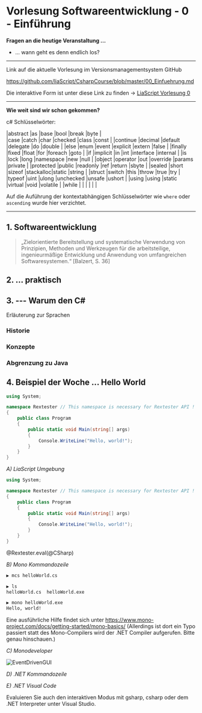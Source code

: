 <!--

author:   Sebastian Zug & André Dietrich
email:    zug@ovgu.de   & andre.dietrich@ovgu.de
version:  0.0.1
language: de
narrator: Deutsch Female

import: https://raw.githubusercontent.com/liaScript/rextester_template/master/README.md

-->

# Vorlesung Softwareentwicklung - 0 - Einführung

**Fragen an die heutige Veranstaltung ...**

* ... wann geht es denn endlich los?

---------------------------------------------------------------------
Link auf die aktuelle Vorlesung im Versionsmanagementsystem GitHub

https://github.com/liaScript/CsharpCourse/blob/master/00_Einfuehrung.md

Die interaktive Form ist unter diese Link zu finden ->
[LiaScript Vorlesung 0](https://liascript.github.io/course/?https://raw.githubusercontent.com/liaScript/CsharpCourse/master/00_Einfuehrung.md#1)

---------------------------------------------------------------------

**Wie weit sind wir schon gekommen?**

c# Schlüsselwörter:

|abstract    |as       |base     |bool      |break      |byte      |  
|case        |catch    |char     |checked   |class      |const     |
|continue    |decimal  |default  |delegate  |do         |double    |
|else        |enum     |event    |explicit  |extern     |false     |
|finally     |fixed    |float    |for       |foreach    |goto      |
|if          |implicit |in       |int       |interface  |internal  |
|is          |lock     |long     |namespace |new        |null      |
|object      |operator |out      |override  |params     |private   |
|protected   |public   |readonly |ref       |return     |sbyte     |
|sealed      |short    |sizeof   |stackalloc|static     |string    |
|struct      |switch   |this     |throw     |true       |try       |
|typeof      |uint     |ulong    |unchecked |unsafe     |ushort    |
|using       |using    |static   |virtual   |void       |volatile  |
|while       |         |         |          |           |          |

Auf die Auführung der kontextabhängigen Schlüsselwörter wie `where` oder
`ascending` wurde hier verzichtet.

---

## 1. Softwareentwicklung




> „Zielorientierte Bereitstellung und systematische Verwendung von Prinzipien, Methoden und Werkzeugen für die arbeitsteilige, ingenieurmäßige Entwicklung und Anwendung von umfangreichen Softwaresystemen.“
[Balzert, S. 36]


## 2. ... praktisch



## 3. --- Warum den C#

Erläuterung zur Sprachen

### Historie

### Konzepte

### Abgrenzung zu Java


## 4. Beispiel der Woche ... Hello World

```csharp    HelloWorld.cs
using System;

namespace Rextester // This namespace is necessary for Rextester API !
{
    public class Program
    {
        public static void Main(string[] args)
        {
            Console.WriteLine("Hello, world!");
        }
    }
}
```

*A) LiaScript Umgebung*

```csharp    HelloWorld_rex.cs
using System;

namespace Rextester // This namespace is necessary for Rextester API !
{
    public class Program
    {
        public static void Main(string[] args)
        {
            Console.WriteLine("Hello, world!");
        }
    }
}
```
@Rextester.eval(@CSharp)


*B) Mono Kommandozeile*

``` bash @output
▶ mcs helloWorld.cs

▶ ls
helloWorld.cs  helloWorld.exe

▶ mono helloWorld.exe
Hello, world!
```

Eine ausführliche Hilfe findet sich unter https://www.mono-project.com/docs/getting-started/mono-basics/
(Allerdings ist dort ein Typo passiert statt des Mono-Compilers wird der .NET
Compiler aufgerufen. Bitte genau hinschauen.)

*C) Monodeveloper*

![EventDrivenGUI](../Bilder/0_Motivation/MonoDeveloper.png)<!-- width="80%" -->


*D) .NET Kommandozeile*


*E) .NET Visual Code*


Evaluieren Sie auch den interaktiven Modus mit gsharp, csharp oder dem .NET
Interpreter unter Visual Studio.
